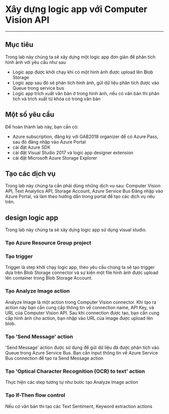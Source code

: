 # Xây dựng logic app với Computer Vision API
---
## Mục tiêu
Trong lab này chúng ta sẽ xây dựng một logic app đơn giản để phân tích hình ảnh với yêu cầu như sau
- Logic app được khởi chạy khi có một hình ảnh được upload lên Blob Storage
- Logic app sau đó sẽ phân tích hình ảnh, gửi dữ liệu phân tích được vào Queue trong service bus
- Logic app trích xuất văn bản ở trong hình ảnh, nếu có văn bản thì phân tích và trích xuất từ khóa có trong văn bản

## Một số yêu cầu
Để hoàn thành lab này, bạn cần có:
- Azure subscription, đăng ký với GAB2018 organizer để có Azure Pass, sau đó đăng nhập vào Azure Portal
- cài đặt Azure SDK
- cài đặt Visual Studio 2017 và logic app designer extension
- cài đặt Microsoft Azure Storage Explorer

## Tạo các dịch vụ
Trong lab này chúng ta cần phải dùng những dịch vụ sau: Computer Vision API, Text Analytics API, Storage Account, Azure Service Bus
Đăng nhập vào Azure Portal, và làm theo hướng dẫn trong portal để tạo các dịch vụ nêu trên.

## design logic app
Trong lab này chúng ta sẽ xây dựng logic app sử dụng visual studio. 
### Tạo Azure Resource Group project
### Tạo trigger
Trigger là step khởi chạy logic app, theo yêu cầu chúng ta sẽ tạo trigger dựa trên Blob Storage connector và sự kiện một file hình ảnh được upload lên container trong Blob Storage Account.
### Tạo Analyze Image action
Analyze Image là một action trong Computer Vision connector. Khi tạo ra action này bạn cần cung cấp thông tin về connection name, API Key, và URL của Computer Vision API. Sau khi connection được tạo, bạn cần cung cấp hình ảnh cho action, bạn nhập vào URL của image được upload lên blob.
### Tạo 'Send Message' action
'Send Message' action được sử dụng để gửi dữ liệu đã được phân tích vào Queue trong Azure Service Bus. Bạn cần input thông tin về Azure Service Bus connection để tạo ra Send Message action
### Tạo 'Optical Character Recognition (OCR) to text' action
Thực hiện các step tương tự như bươc tạo Analyze Image action
### Tạo If-Then flow control
Nếu có văn bản thì tạo các Text Sentiment, Keyword extraction actions
